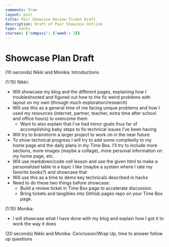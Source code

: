 ```yaml
---
comments: True
layout: post
title: Pair Showcase Review Ticket Draft
description: Draft of Pair Showcase Outline
type: hacks
courses: {'compsci': {'week': 3}}
---
```


# Showcase Plan Draft

(10 seconds) Nikki and Monika: Introductions

(1:15) Nikki:
- Will showcase my blog and the different pages, explaining how I troubleshooted and figured out how to the fix weird problems with layout on my own (through much exploration/research)
- Will use this as a general time of me facing unique problems and how I used my resources (internet, partner, teacher, extra time after school and office hours) to overcome them
    - Want to also explain that I’ve had minor goals thus far of accomplishing baby steps to fix technical issues I’ve been having
- Will try to brainstorm a larger project to work on in the near future
- To show technical progress I will try to add some complexity to my home page and the daily plans in my Time Box. I’ll try to include more sections, more images (maybe a collage), more personal information on my home page, etc.
- Will use markdown/code cell lesson and use the given html to make a personalized table in a topic I like (maybe a system where I rate my favorite books?) and showcase that
- Will use this as a time to demo key technicals described in hacks
- Need to do these two things before showcase:
    - Build a review ticket in Time Box page to accelerate discussion.
    - Bring tickets and tangibles into GitHub pages repo on your Time Box page.

(1:15) Monika:
- I will showcase what I have done with my blog and explain how I got it to work the way it does

(20 seconds) Nikki and Monika: Conclusion/Wrap Up, time to answer follow up questions




